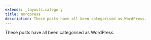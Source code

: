 ```yaml
---
extends: _layouts.category
title: Wordpress
description: These posts have all been categorised as WordPress.
---
```


These posts have all been categorised as WordPress.
